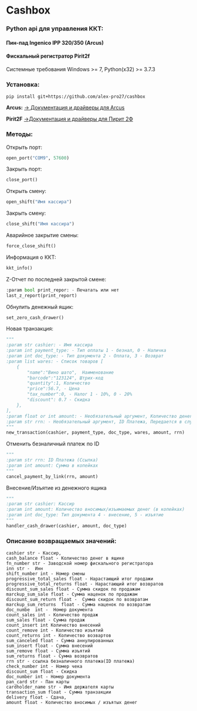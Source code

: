 # Cashbox
### Python api для управления ККТ:
#### Пин-пад Ingenico IPP 320/350 (Arcus)
#### Фискальный регистратор Pirit2f

Системные требования Windows >= 7, Python(x32) >= 3.7.3

### Установка:

```
pip install git+https://github.com/alex-pro27/cashbox
```

**Arcus:**
<a target="_blank" href="http://ftp.f-trade.ru/Payment_terminals/Ingenico_ICT220-250/Integration/arcus2-setup/">-> Документация и драйверы для Arcus</a>

**Pirit2F**
<a target="_blank" href="https://www.crystals.ru/support/download/kkt-pirit-2f">->Документация и драйверы для Пирит 2Ф</a>

### Методы:
Открыть порт:
```python
open_port("COM9", 57600)
```
Закрыть порт:
```python
close_port()
```
Открыть смену:
```python
open_shift("Имя кассира")
```
Закрыть смену:
```python
close_shift("Имя кассира")
```
Аварийное закрытие смены:
```python
force_close_shift()
```
Информация о ККТ:
```python
kkt_info()
```
Z-Отчет по последней закрытой смене:
```python
:param bool print_repor: - Печатать или нет
last_z_report(print_report)
```
Обнулить денежный ящик:
```python
set_zero_cash_drawer()
```
Новая транзакция:
```python
"""
:param str cashier: - Имя кассира
:param int payment_type: - Тип оплаты 1 - безнал, 0 - Наличка
:param int doc_type: - Тип документа 2 - Оплата, 3 - Возврат
:param list wares: - Список товаров [
	{
		"name":"Вино шато",  Наименование
		"barcode":"123124", Штрих-код
		"quantity":1, Количество
		"price":56.7, - Цена
		"tax_number":0, - Налог 1 - 10%, 0 - 20%
		"discount": 0.7 - Скидка
	},
],
:param float or int amount: - Необязательный аргумент, Количество денег отданых кассиру передается в случае если оплата по наличному расчету
:param str rrn: - Необязательный аргумент, ID Платежа, Передается в случае возврата, по безналичному платежу
"""
new_transaction(cashier, payment_type, doc_type, wares, amount, rrn)
```
Отменить безналичный платеж по ID
```python
"""
:param str rrn: ID Платежа (Ссылка)
:param int amount: Сумма в копейках
"""
cancel_payment_by_link(rrn, amount)
```
Внесение/Изъятие из денежного ящика
```python
"""
:param str cashier: Кассир
:param int amount: Количество вносимых/изъимаемых денег (в копейках)
:param int doc_type: Тип документа 4 - внесение, 5 - изъятие
"""
handler_cash_drawer(cashier, amount, doc_type)
```

### Описание возвращаемых значений:
```
cashier str - Кассир,
cash_balance float - Количество денег в ящике
fn_number str - Заводской номер фискального регистратора
inn str -  Инн
shift_number int - Номер смены
progressive_total_sales float - Нарастающий итог продажи
progressive_total_returns float - Нарастающий итог возвратов
discount_sum_sales float - Сумма скидок по продажам
marckup_sum_sale float - Сумма наценок по продажам
discount_sum_return float -  Сумма скидок по возвратам
marckup_sum_returns  float - Сумма наценок по возвратам
doc_numbe  int -  Номер документа
count_sales int - Количество продаж
sum_sales float - Сумма продаж
count_insert int Количество внесений
count_remove int - Количество изъятий
count_returns int - Количество возвартов
sum_canceled float - Сумма аннулированных
sum_insert float - Сумма внесений
sum_remove float - Сумма изъятий
sum_returns float - Сумма возвратов
rrn str - ссылка безналичного платежа(ID платежа) 
check_number int - Номер чека
discount_sum float - Скидка
doc_number int - Номер документа
pan_card str - Пан карты
cardholder_name str - Имя держателя карты
transaction_sum float - Сумма транзакции
delivery float - Сдача,
amount float - Количество вносимых / изъятых денег
```
